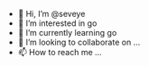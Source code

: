 - 👋 Hi, I’m @seveye
- 👀 I’m interested in go
- 🌱 I’m currently learning go
- 💞️ I’m looking to collaborate on ...
- 📫 How to reach me ...

<!---
seveye/seveye is a ✨ special ✨ repository because its `README.md` (this file) appears on your GitHub profile.
You can click the Preview link to take a look at your changes.
--->
